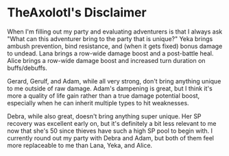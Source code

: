 # TheAxolotl's Disclaimer

When I'm filling out my party and evaluating adventurers is that I always ask "What can this adventurer bring to the party that is unique?" Yeka brings ambush prevention, bind resistance, and (when it gets fixed) bonus damage to undead. Lana brings a row-wide damage boost and a post-battle heal. Alice brings a row-wide damage boost and increased turn duration on buffs/debuffs.

Gerard, Gerulf, and Adam, while all very strong, don't bring anything unique to me outside of raw damage. Adam's dampening is great, but I think it's more a quality of life gain rather than a true damage potential boost, especially when he can inherit multiple types to hit weaknesses.

Debra, while also great, doesn't bring anything super unique. Her SP recovery was excellent early on, but it's definitely a bit less relevant to me now that she's 50 since thieves have such a high SP pool to begin with. I currently round out my party with Debra and Adam, but both of them feel more replaceable to me than Lana, Yeka, and Alice.